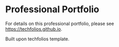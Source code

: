 # Professional Portfolio

For details on this professional portfolio, please see https://techfolios.github.io.

Built upon techfolios template.
